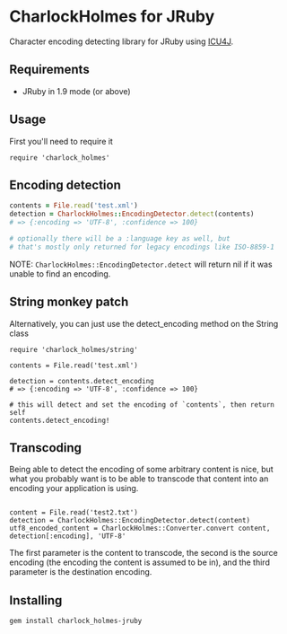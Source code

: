# CharlockHolmes for JRuby

Character encoding detecting library for JRuby using [ICU4J](http://site.icu-project.org/).

## Requirements

- JRuby in 1.9 mode (or above)

## Usage

First you'll need to require it

```
require 'charlock_holmes'
```

## Encoding detection

```ruby
contents = File.read('test.xml')
detection = CharlockHolmes::EncodingDetector.detect(contents)
# => {:encoding => 'UTF-8', :confidence => 100}

# optionally there will be a :language key as well, but
# that's mostly only returned for legacy encodings like ISO-8859-1
```

NOTE: ```CharlockHolmes::EncodingDetector.detect``` will return nil if it was unable to find an encoding.

## String monkey patch

Alternatively, you can just use the detect_encoding method on the String class

```
require 'charlock_holmes/string'

contents = File.read('test.xml')

detection = contents.detect_encoding
# => {:encoding => 'UTF-8', :confidence => 100}

# this will detect and set the encoding of `contents`, then return self
contents.detect_encoding!
```

## Transcoding

Being able to detect the encoding of some arbitrary content is nice, but what you probably want is to be able to transcode that content into an encoding your application is using.

```

content = File.read('test2.txt')
detection = CharlockHolmes::EncodingDetector.detect(content)
utf8_encoded_content = CharlockHolmes::Converter.convert content, detection[:encoding], 'UTF-8'
```

The first parameter is the content to transcode, the second is the source encoding (the encoding the content is assumed to be in), and the third parameter is the destination encoding.

## Installing

```
gem install charlock_holmes-jruby
```



